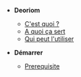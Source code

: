 <!-- docs/_sidebar.md -->

- **Deoriom**
  - [C'est quoi ?](/cestquoi)
  - [A quoi ça sert](/aquoicasert)
  - [Qui peut l'utiliser](/quipeutlutiliser)

- **Démarrer**
  - [Prerequisite](/prerequistite)
